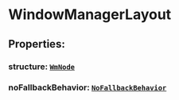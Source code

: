 # **WindowManagerLayout**
## **Properties**:
### structure: [`WmNode`](./WmNode)
### noFallbackBehavior: [`NoFallbackBehavior`](./NoFallbackBehavior)